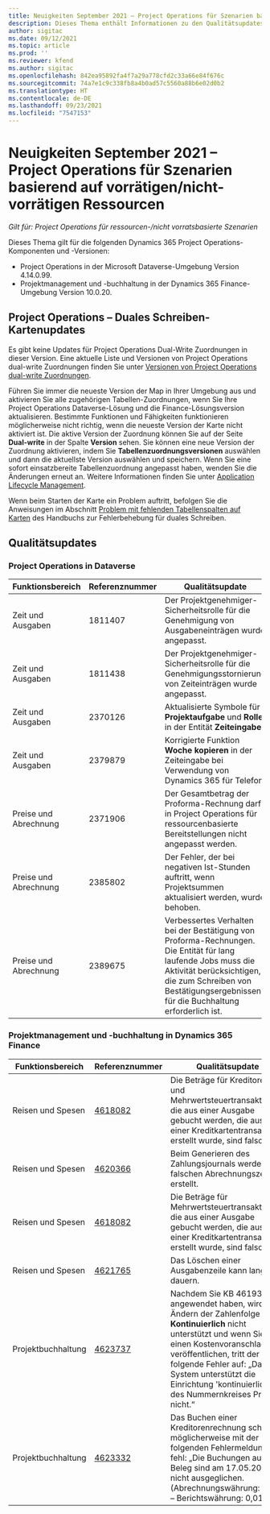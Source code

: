 ```yaml
---
title: Neuigkeiten September 2021 – Project Operations für Szenarien basierend auf vorrätigen/nicht-vorrätigen Ressourcen
description: Dieses Thema enthält Informationen zu den Qualitätsupdates, die in der Version vom September 2021 der Project Operations für Szenarien basierend auf vorrätigen/nicht-vorrätigen Ressourcen.
author: sigitac
ms.date: 09/12/2021
ms.topic: article
ms.prod: ''
ms.reviewer: kfend
ms.author: sigitac
ms.openlocfilehash: 842ea95892fa4f7a29a778cfd2c33a66e84f676c
ms.sourcegitcommit: 74a7e1c9c338fb8a4b0ad57c5560a88b6e02d0b2
ms.translationtype: HT
ms.contentlocale: de-DE
ms.lasthandoff: 09/23/2021
ms.locfileid: "7547153"
---
```

# <a name="whats-new-september-2021---project-operations-for-resourcenon-stocked-based-scenarios"></a>Neuigkeiten September 2021 – Project Operations für Szenarien basierend auf vorrätigen/nicht-vorrätigen Ressourcen

*Gilt für: Project Operations für ressourcen-/nicht vorratsbasierte Szenarien*

Dieses Thema gilt für die folgenden Dynamics 365 Project Operations-Komponenten und -Versionen:

   - Project Operations in der Microsoft Dataverse-Umgebung Version 4.14.0.99.
   - Projektmanagement und -buchhaltung in der Dynamics 365 Finance-Umgebung Version 10.0.20.

## <a name="project-operations-dual-write-maps-updates"></a>Project Operations – Duales Schreiben-Kartenupdates

Es gibt keine Updates für Project Operations Dual-Write Zuordnungen in dieser Version. Eine aktuelle Liste und Versionen von Project Operations dual-write Zuordnungen finden Sie unter [Versionen von Project Operations dual-write Zuordnungen](../environment/resource-dual-write-maps.md).

Führen Sie immer die neueste Version der Map in Ihrer Umgebung aus und aktivieren Sie alle zugehörigen Tabellen-Zuordnungen, wenn Sie Ihre Project Operations Dataverse-Lösung und die Finance-Lösungsversion aktualisieren. Bestimmte Funktionen und Fähigkeiten funktionieren möglicherweise nicht richtig, wenn die neueste Version der Karte nicht aktiviert ist. Die aktive Version der Zuordnung können Sie auf der Seite **Dual-write** in der Spalte **Version** sehen. Sie können eine neue Version der Zuordnung aktivieren, indem Sie **Tabellenzuordnungsversionen** auswählen und dann die aktuellste Version auswählen und speichern. Wenn Sie eine sofort einsatzbereite Tabellenzuordnung angepasst haben, wenden Sie die Änderungen erneut an. Weitere Informationen finden Sie unter [Application Lifecycle Management](/dynamics365/fin-ops-core/dev-itpro/data-entities/dual-write/app-lifecycle-management).

Wenn beim Starten der Karte ein Problem auftritt, befolgen Sie die Anweisungen im Abschnitt [Problem mit fehlenden Tabellenspalten auf Karten](/dynamics365/fin-ops-core/dev-itpro/data-entities/dual-write/dual-write-troubleshooting-finops-upgrades#missing-table-columns-issue-on-maps) des Handbuchs zur Fehlerbehebung für duales Schreiben.

## <a name="quality-updates"></a>Qualitätsupdates

### <a name="project-operations-on-dataverse"></a>Project Operations in Dataverse

| **Funktionsbereich** | **Referenznummer** | **Qualitätsupdate** |
| --- | --- | --- |
| Zeit und Ausgaben | 1811407 | Der Projektgenehmiger-Sicherheitsrolle für die Genehmigung von Ausgabeneinträgen wurde angepasst. |
| Zeit und Ausgaben | 1811438 | Der Projektgenehmiger-Sicherheitsrolle für die Genehmigungsstornierung von Zeiteinträgen wurde angepasst. |
| Zeit und Ausgaben | 2370126 | Aktualisierte Symbole für **Projektaufgabe** und **Rolle** in der Entität **Zeiteingabe**. |
| Zeit und Ausgaben | 2379879 | Korrigierte Funktion **Woche kopieren** in der Zeiteingabe bei Verwendung von Dynamics 365 für Telefon. |
| Preise und Abrechnung | 2371906 | Der Gesamtbetrag der Proforma-Rechnung darf in Project Operations für ressourcenbasierte Bereitstellungen nicht angepasst werden. |
| Preise und Abrechnung | 2385802 | Der Fehler, der bei negativen Ist-Stunden auftritt, wenn Projektsummen aktualisiert werden, wurde behoben. |
| Preise und Abrechnung | 2389675 | Verbessertes Verhalten bei der Bestätigung von Proforma-Rechnungen. Die Entität für lang laufende Jobs muss die Aktivität berücksichtigen, die zum Schreiben von Bestätigungsergebnissen für die Buchhaltung erforderlich ist. |

### <a name="project-management-and-accounting-in-dynamics-365-finance"></a>Projektmanagement und -buchhaltung in Dynamics 365 Finance

| Funktionsbereich | Referenznummer | Qualitätsupdate |
| --- | --- | --- |
| Reisen und Spesen | [4618082](https://fix.lcs.dynamics.com/Issue/Details?kb=4618082&amp;bugId=583101&amp;dbType=3&amp;qc=9c85ac8ca1e5e9cd07fac9e9aa2cb0914724e28b86ad3339dacf7741f554c605) | Die Beträge für Kreditoren- und Mehrwertsteuertransaktionen, die aus einer Ausgabe gebucht werden, die aus einer Kreditkartentransaktion erstellt wurde, sind falsch. |
| Reisen und Spesen | [4620366](https://fix.lcs.dynamics.com/Issue/Details?kb=4620366&amp;bugId=579485&amp;dbType=3&amp;qc=e864789bd95505ea624c537d585bf113c2de60b97c88439d44693dbd85aa8e92) | Beim Generieren des Zahlungsjournals werden die falschen Abrechnungszeilen erstellt. |
| Reisen und Spesen | [4618082](https://fix.lcs.dynamics.com/Issue/Details?kb=4618082&amp;bugId=583101&amp;dbType=3&amp;qc=9c85ac8ca1e5e9cd07fac9e9aa2cb0914724e28b86ad3339dacf7741f554c605) | Die Beträge für Mehrwertsteuertransaktionen, die aus einer Ausgabe gebucht werden, die aus einer Kreditkartentransaktion erstellt wurde, sind falsch. |
| Reisen und Spesen | [4621765](https://fix.lcs.dynamics.com/Issue/Details?kb=4621765&amp;bugId=587306&amp;dbType=3&amp;qc=6fbfad0123d4e95eaf8d5a5a2f6c354577c991b7905c852ab02d1f94e728a876) | Das Löschen einer Ausgabenzeile kann lange dauern. |
| Projektbuchhaltung | [4623737](https://fix.lcs.dynamics.com/Issue/Details?kb=4623737&amp;bugId=598109&amp;dbType=3&amp;qc=4101fc5865201e21815299f2ff11ae46d5d5370510868df86c25ee09a8ca1a0c) | Nachdem Sie KB 4619395 angewendet haben, wird das Ändern der Zahlenfolge in **Kontinuierlich** nicht unterstützt und wenn Sie einen Kostenvoranschlag veröffentlichen, tritt der folgende Fehler auf: „Das System unterstützt die Einrichtung 'kontinuierlich' des Nummernkreises Proj_X nicht.“ |
| Projektbuchhaltung | [4623332](https://fix.lcs.dynamics.com/Issue/Details?kb=4623332&amp;bugId=586034&amp;dbType=3&amp;qc=2f64bb1977c4a9c9dd2ce9de7e72230b86eca14b6295c5bbfb614ea97ad81caf) | Das Buchen einer Kreditorenrechnung schlägt möglicherweise mit der folgenden Fehlermeldung fehl: „Die Buchungen auf dem Beleg sind am 17.05.2021 nicht ausgeglichen. (Abrechnungswährung: 0,00 – Berichtswährung: 0,01).“ |
